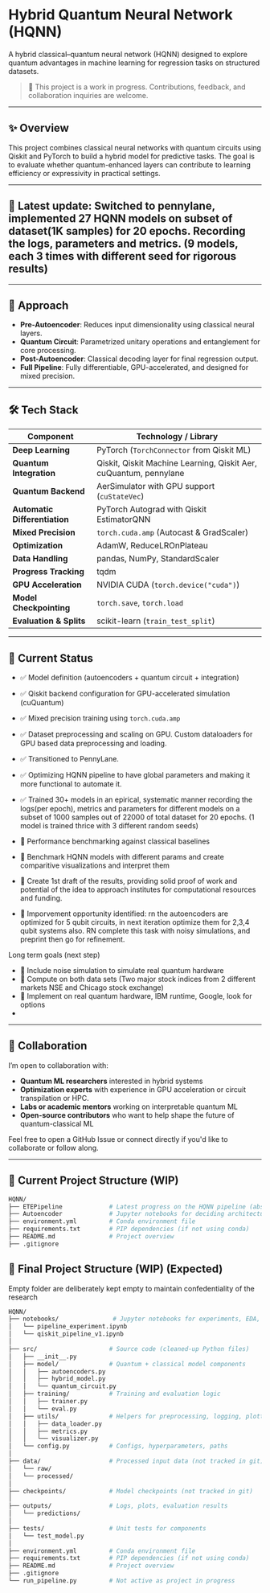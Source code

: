 # Hybrid Quantum Neural Network (HQNN)

A hybrid classical–quantum neural network (HQNN) designed to explore quantum advantages in machine learning for regression tasks on structured datasets.

> 🚧 This project is a work in progress. Contributions, feedback, and collaboration inquiries are welcome.

---

## ✨ Overview

This project combines classical neural networks with quantum circuits using Qiskit and PyTorch to build a hybrid model for predictive tasks. The goal is to evaluate whether quantum-enhanced layers can contribute to learning efficiency or expressivity in practical settings.

---
## 📌 Latest update: Switched to pennylane, implemented 27 HQNN models on subset of dataset(1K samples) for 20 epochs. Recording the logs, parameters and metrics. (9 models, each 3 times with different seed for rigorous results)
---

## 🧠 Approach

- **Pre-Autoencoder**: Reduces input dimensionality using classical neural layers.
- **Quantum Circuit**: Parametrized unitary operations and entanglement for core processing.
- **Post-Autoencoder**: Classical decoding layer for final regression output.
- **Full Pipeline**: Fully differentiable, GPU-accelerated, and designed for mixed precision.

---

## 🛠 Tech Stack

| **Component**             | **Technology / Library**                                |
|---------------------------|----------------------------------------------------------|
| **Deep Learning**         | PyTorch (`TorchConnector` from Qiskit ML)               |
| **Quantum Integration**   | Qiskit, Qiskit Machine Learning, Qiskit Aer, cuQuantum, pennylane   |
| **Quantum Backend**       | AerSimulator with GPU support (`cuStateVec`)            |
| **Automatic Differentiation** | PyTorch Autograd with Qiskit EstimatorQNN        |
| **Mixed Precision**       | `torch.cuda.amp` (Autocast & GradScaler)                |
| **Optimization**          | AdamW, ReduceLROnPlateau                                 |
| **Data Handling**         | pandas, NumPy, StandardScaler                            |
| **Progress Tracking**     | tqdm                                                     |
| **GPU Acceleration**      | NVIDIA CUDA (`torch.device("cuda")`)                    |
| **Model Checkpointing**   | `torch.save`, `torch.load`                              |
| **Evaluation & Splits**   | scikit-learn (`train_test_split`)                       |


---

## 🔧 Current Status

- ✅ Model definition (autoencoders + quantum circuit + integration)
- ✅ Qiskit backend configuration for GPU-accelerated simulation (cuQuantum)
- ✅ Mixed precision training using `torch.cuda.amp`
- ✅ Dataset preprocessing and scaling on GPU. Custom dataloaders for GPU based data preprocessing and loading.
- ✅ Transitioned to PennyLane.
- ✅ Optimizing HQNN pipeline to have global parameters and making it more functional to automate it.
- ✅ Trained 30+ models in an epirical, systematic manner recording the logs(per epoch), metrics and parameters for different models on a subset of 1000 samples out of 22000 of total dataset for 20 epochs. (1 model is trained thrice with 3 different random seeds)
- 🚧 Performance benchmarking against classical baselines
- 🚧 Benchmark HQNN models with different params and create comparitive visualizations and interpret them
- 🚧 Create 1st draft of the results, providing solid proof of work and potential of the idea to approach institutes for computational resources and funding.

- 🧠 Imporvement opportunity identified: rn the autoencoders are optimized for 5 qubit circuits, in next iteration optimize them for 2,3,4 qubit systems also. RN complete this task with noisy simulations, and preprint then go for refinement.

  
Long term goals (next step)
- 🚧 Include noise simulation to simulate real quantum hardware
- 🚧 Compute on both data sets (Two major stock indices from 2 different markets NSE and Chicago stock exchange)
- 🚧 Implement on real quantum hardware, IBM runtime, Google, look for options
-  
---

## 💬 Collaboration

I’m open to collaboration with:

- **Quantum ML researchers** interested in hybrid systems
- **Optimization experts** with experience in GPU acceleration or circuit transpilation or HPC.
- **Labs or academic mentors** working on interpretable quantum ML
- **Open-source contributors** who want to help shape the future of quantum-classical ML

Feel free to open a GitHub Issue or connect directly if you'd like to collaborate or follow along.

---
## 📁 Current Project Structure (WIP) 

```bash
HQNN/
├── ETEPipeline             # Latest progress on the HQNN pipeline (abstracted)
├── Autoencoder             # Jupyter notebooks for deciding architecture of classical pre and post encoders
├── environment.yml         # Conda environment file
├── requirements.txt        # PIP dependencies (if not using conda)
├── README.md               # Project overview
├── .gitignore
```
## 📁 Final Project Structure (WIP) (Expected)

Empty folder are deliberately kept empty to maintain confedentiality of the research

```bash
HQNN/
├── notebooks/               # Jupyter notebooks for experiments, EDA, prototyping
│   └── pipeline_experiment.ipynb
│   └── qiskit_pipeline_v1.ipynb
│
├── src/                    # Source code (cleaned-up Python files)
│   ├── __init__.py
│   ├── model/              # Quantum + classical model components
│   │   ├── autoencoders.py
│   │   ├── hybrid_model.py
│   │   └── quantum_circuit.py
│   ├── training/           # Training and evaluation logic
│   │   ├── trainer.py
│   │   └── eval.py
│   ├── utils/              # Helpers for preprocessing, logging, plotting
│   │   ├── data_loader.py
│   │   ├── metrics.py
│   │   └── visualizer.py
│   └── config.py           # Configs, hyperparameters, paths
│
├── data/                   # Processed input data (not tracked in git)
│   └── raw/            
│   └── processed/
│
├── checkpoints/            # Model checkpoints (not tracked in git)
│
├── outputs/                # Logs, plots, evaluation results
│   └── predictions/
│
├── tests/                  # Unit tests for components
│   └── test_model.py
│
├── environment.yml         # Conda environment file
├── requirements.txt        # PIP dependencies (if not using conda)
├── README.md               # Project overview
├── .gitignore
└── run_pipeline.py         # Not active as project in progress


